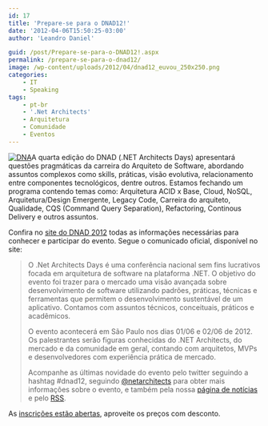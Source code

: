 ```yaml
---
id: 17
title: 'Prepare-se para o DNAD12!'
date: '2012-04-06T15:50:25-03:00'
author: 'Leandro Daniel'

guid: /post/Prepare-se-para-o-DNAD12!.aspx
permalink: /prepare-se-para-o-dnad12/
image: /wp-content/uploads/2012/04/dnad12_euvou_250x250.png
categories:
    - IT
    - Speaking
tags:
    - pt-br
    - '.Net Architects'
    - Arquitetura
    - Comunidade
    - Eventos
---
```


[![DNA](http://leandrodaniel.com/pics/DNA_thumb.png "DNA")](http://leandrodaniel.com/pics/DNA.png)A quarta edição do DNAD (.NET Architects Days) apresentará questões pragmáticas da carreira do Arquiteto de Software, abordando assuntos complexos como skills, práticas, visão evolutiva, relacionamento entre componentes tecnológicos, dentre outros. Estamos fechando um programa contendo temas como: Arquitetura ACID x Base, Cloud, NoSQL, Arquitetura/Design Emergente, Legacy Code, Carreira do arquiteto, Qualidade, CQS (Command Query Separation), Refactoring, Continous Delivery e outros assuntos.

Confira no [site do DNAD 2012](http://dnad.dotnetarchitects.net/dnad/2011) todas as informações necessárias para conhecer e participar do evento. Segue o comunicado oficial, disponível no site:

> O .Net Architects Days é uma conferência nacional sem fins lucrativos focada em arquitetura de software na plataforma .NET. O objetivo do evento foi trazer para o mercado uma visão avançada sobre desenvolvimento de software utilizando padrões, práticas, técnicas e ferramentas que permitem o desenvolvimento sustentável de um aplicativo. Contamos com assuntos técnicos, conceituais, práticos e acadêmicos.
> 
> O evento acontecerá em São Paulo nos dias 01/06 e 02/06 de 2012. Os palestrantes serão figuras conhecidas do .NET Architects, do mercado e da comunidade em geral, contando com arquitetos, MVPs e desenvolvedores com experiência prática de mercado.
> 
> Acompanhe as últimas novidade do evento pelo twitter seguindo a hashtag #dnad12, seguindo [@netarchitects](http://twitter.com/netarchitects) para obter mais informações sobre o evento, e também pela nossa [página de notícias](http://dnad.dotnetarchitects.net/dnad/2012/category/noticias/) e pelo [RSS](http://dnad.dotnetarchitects.net/dnad/2012/rss).


As [inscrições estão abertas](http://dnad.dotnetarchitects.net/dnad/2012/inscricoes/), aproveite os preços com desconto.
